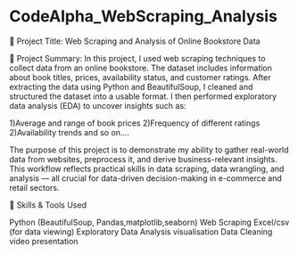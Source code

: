 # CodeAlpha_WebScraping_Analysis
📌 Project Title:
Web Scraping and Analysis of Online Bookstore Data

📝 Project Summary:
In this project, I used web scraping techniques to collect data from an online bookstore. The dataset includes information about book titles, prices, availability status,
and customer ratings.
After extracting the data using Python and BeautifulSoup, I cleaned and structured the dataset into a usable format. 
I then performed exploratory data analysis (EDA) to uncover insights such as:

1)Average and range of book prices
2)Frequency of different ratings
2)Availability trends and so on....

The purpose of this project is to demonstrate my ability to gather real-world data from websites, preprocess it, and derive business-relevant insights. 
This workflow reflects practical skills in data scraping, data wrangling, and analysis — all crucial for data-driven decision-making in e-commerce and retail sectors.

🔧 Skills & Tools Used

Python (BeautifulSoup, Pandas,matplotlib,seaborn)
Web Scraping
Excel/csv (for data viewing)
Exploratory Data Analysis
visualisation
Data Cleaning
video presentation
